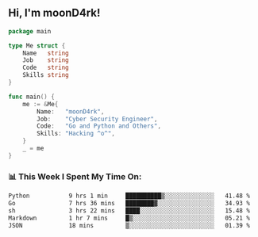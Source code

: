 <h2> Hi, I'm moonD4rk!</h2>

```go
package main

type Me struct {
	Name   string
	Job    string
	Code   string
	Skills string
}

func main() {
	me := &Me{
		Name:   "moonD4rk",
		Job:    "Cyber Security Engineer",
		Code:   "Go and Python and Others",
		Skills: "Hacking ^o^",
	}
	_ = me
}
```

<h3>📊 This Week I Spent My Time On:</h3>
<!-- <img align='right' src="https://github-readme-stats.vercel.app/api?username=moond4rk&show_icons=true&theme=radical", width="300" height="150"> -->

<!--START_SECTION:waka-->

```txt
Python           9 hrs 1 min     ██████████▒░░░░░░░░░░░░░░   41.48 %
Go               7 hrs 36 mins   ████████▓░░░░░░░░░░░░░░░░   34.93 %
sh               3 hrs 22 mins   ████░░░░░░░░░░░░░░░░░░░░░   15.48 %
Markdown         1 hr 7 mins     █▒░░░░░░░░░░░░░░░░░░░░░░░   05.21 %
JSON             18 mins         ▒░░░░░░░░░░░░░░░░░░░░░░░░   01.39 %
```

<!--END_SECTION:waka-->

